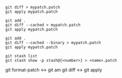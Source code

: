 ```
git diff > mypatch.patch
git apply mypatch.patch
```

```
git add .
git diff --cached > mypatch.patch
git apply mypatch.patch
```

```
git add .
git diff --cached --binary > mypatch.patch
git apply mypatch.patch
```

```
git stash list
git stash show -p stash@{<number>} > <name>.patch
```

git format-patch <-> git am
git diff <-> git apply
